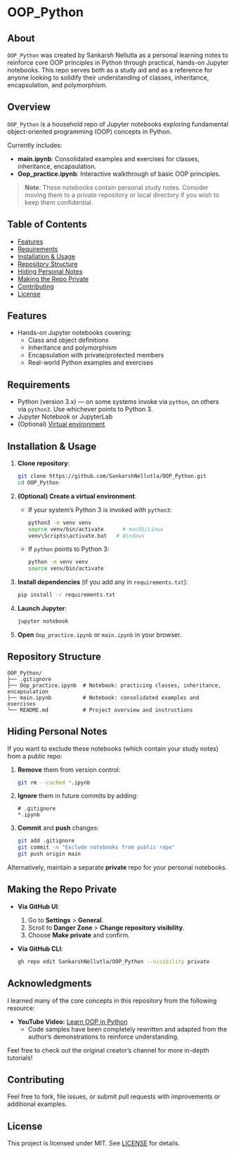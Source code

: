 # OOP_Python

## About

`OOP_Python` was created by Sankarsh Nellutla as a personal learning notes to reinforce core OOP principles in Python through practical, hands-on Jupyter notebooks. This repo serves both as a study aid and as a reference for anyone looking to solidify their understanding of classes, inheritance, encapsulation, and polymorphism.

## Overview

`OOP_Python` is a household repo of Jupyter notebooks exploring fundamental object-oriented programming (OOP) concepts in Python.

Currently includes:

- **main.ipynb**: Consolidated examples and exercises for classes, inheritance, encapsulation.
- **Oop_practice.ipynb**: Interactive walkthrough of basic OOP principles.

> **Note**: These notebooks contain personal study notes. Consider moving them to a private repository or local directory if you wish to keep them confidential.

## Table of Contents

- [Features](#features)
- [Requirements](#requirements)
- [Installation & Usage](#installation--usage)
- [Repository Structure](#repository-structure)
- [Hiding Personal Notes](#hiding-personal-notes)
- [Making the Repo Private](#making-the-repo-private)
- [Contributing](#contributing)
- [License](#license)

## Features

- Hands-on Jupyter notebooks covering:
  - Class and object definitions
  - Inheritance and polymorphism
  - Encapsulation with private/protected members
  - Real-world Python examples and exercises

## Requirements

- Python (version 3.x) — on some systems invoke via `python`, on others via `python3`. Use whichever points to Python 3.
- Jupyter Notebook or JupyterLab
- (Optional) [Virtual environment](https://docs.python.org/3/tutorial/venv.html)

## Installation & Usage

1. **Clone repository**:
   ```bash
   git clone https://github.com/SankarshNellutla/OOP_Python.git
   cd OOP_Python
   ```

2. **(Optional) Create a virtual environment**:
   - If your system’s Python 3 is invoked with `python3`:
     ```bash
     python3 -m venv venv
     source venv/bin/activate      # macOS/Linux
     venv\Scripts\activate.bat   # Windows
     ```
   - If `python` points to Python 3:
     ```bash
     python -m venv venv
     source venv/bin/activate
     ```

3. **Install dependencies** (if you add any in `requirements.txt`):
   ```bash
   pip install -r requirements.txt
   ```

4. **Launch Jupyter**:
   ```bash
   jupyter notebook
   ```

5. **Open** `Oop_practice.ipynb` or `main.ipynb` in your browser.

## Repository Structure

```
OOP_Python/
├── .gitignore
├── Oop_practice.ipynb  # Notebook: practicing classes, inheritance, encapsulation
├── main.ipynb          # Notebook: consolidated examples and exercises
└── README.md           # Project overview and instructions
```

## Hiding Personal Notes

If you want to exclude these notebooks (which contain your study notes) from a public repo:

1. **Remove** them from version control:
   ```bash
   git rm --cached *.ipynb
   ```
2. **Ignore** them in future commits by adding:
   ```text
   # .gitignore
   *.ipynb
   ```
3. **Commit** and **push** changes:
   ```bash
   git add .gitignore
   git commit -m "Exclude notebooks from public repo"
   git push origin main
   ```

Alternatively, maintain a separate **private** repo for your personal notebooks.

## Making the Repo Private

- **Via GitHub UI**:
  1. Go to **Settings** > **General**.
  2. Scroll to **Danger Zone** > **Change repository visibility**.
  3. Choose **Make private** and confirm.

- **Via GitHub CLI**:
  ```bash
  gh repo edit SankarshNellutla/OOP_Python --visibility private
  ```

## Acknowledgments

I learned many of the core concepts in this repository from the following resource:

- **YouTube Video:** [Learn OOP in Python](https://www.youtube.com/watch?v=IbMDCwVm63M)
  - Code samples have been completely rewritten and adapted from the author’s demonstrations to reinforce understanding.

Feel free to check out the original creator’s channel for more in-depth tutorials!

## Contributing

Feel free to fork, file issues, or submit pull requests with improvements or additional examples.

## License

This project is licensed under MIT. See [LICENSE](LICENSE) for details.
